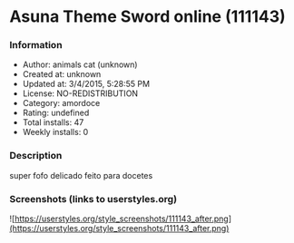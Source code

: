 # Asuna Theme Sword online (111143)

### Information
- Author: animals cat (unknown)
- Created at: unknown
- Updated at: 3/4/2015, 5:28:55 PM
- License: NO-REDISTRIBUTION
- Category: amordoce
- Rating: undefined
- Total installs: 47
- Weekly installs: 0


### Description
super fofo delicado feito para docetes


### Screenshots (links to userstyles.org)
![https://userstyles.org/style_screenshots/111143_after.png](https://userstyles.org/style_screenshots/111143_after.png)


